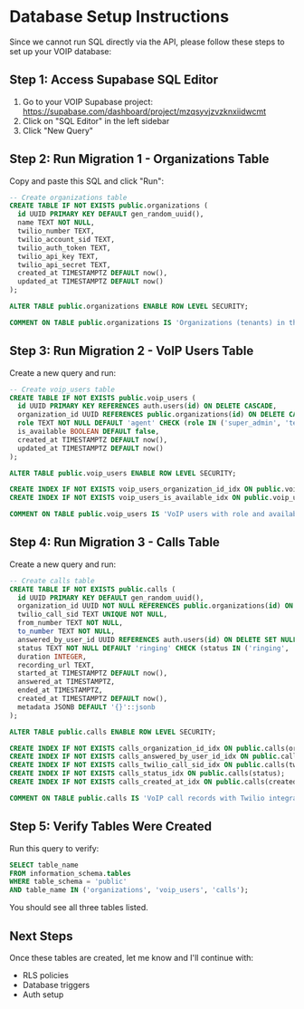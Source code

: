 # Database Setup Instructions

Since we cannot run SQL directly via the API, please follow these steps to set up your VOIP database:

## Step 1: Access Supabase SQL Editor

1. Go to your VOIP Supabase project: https://supabase.com/dashboard/project/mzqsyvjzvzknxiidwcmt
2. Click on "SQL Editor" in the left sidebar
3. Click "New Query"

## Step 2: Run Migration 1 - Organizations Table

Copy and paste this SQL and click "Run":

```sql
-- Create organizations table
CREATE TABLE IF NOT EXISTS public.organizations (
  id UUID PRIMARY KEY DEFAULT gen_random_uuid(),
  name TEXT NOT NULL,
  twilio_number TEXT,
  twilio_account_sid TEXT,
  twilio_auth_token TEXT,
  twilio_api_key TEXT,
  twilio_api_secret TEXT,
  created_at TIMESTAMPTZ DEFAULT now(),
  updated_at TIMESTAMPTZ DEFAULT now()
);

ALTER TABLE public.organizations ENABLE ROW LEVEL SECURITY;

COMMENT ON TABLE public.organizations IS 'Organizations (tenants) in the VoIP CRM system';
```

## Step 3: Run Migration 2 - VoIP Users Table

Create a new query and run:

```sql
-- Create voip_users table
CREATE TABLE IF NOT EXISTS public.voip_users (
  id UUID PRIMARY KEY REFERENCES auth.users(id) ON DELETE CASCADE,
  organization_id UUID REFERENCES public.organizations(id) ON DELETE CASCADE,
  role TEXT NOT NULL DEFAULT 'agent' CHECK (role IN ('super_admin', 'tenant_admin', 'agent')),
  is_available BOOLEAN DEFAULT false,
  created_at TIMESTAMPTZ DEFAULT now(),
  updated_at TIMESTAMPTZ DEFAULT now()
);

ALTER TABLE public.voip_users ENABLE ROW LEVEL SECURITY;

CREATE INDEX IF NOT EXISTS voip_users_organization_id_idx ON public.voip_users(organization_id);
CREATE INDEX IF NOT EXISTS voip_users_is_available_idx ON public.voip_users(is_available);

COMMENT ON TABLE public.voip_users IS 'VoIP users with role and availability status';
```

## Step 4: Run Migration 3 - Calls Table

Create a new query and run:

```sql
-- Create calls table
CREATE TABLE IF NOT EXISTS public.calls (
  id UUID PRIMARY KEY DEFAULT gen_random_uuid(),
  organization_id UUID NOT NULL REFERENCES public.organizations(id) ON DELETE CASCADE,
  twilio_call_sid TEXT UNIQUE NOT NULL,
  from_number TEXT NOT NULL,
  to_number TEXT NOT NULL,
  answered_by_user_id UUID REFERENCES auth.users(id) ON DELETE SET NULL,
  status TEXT NOT NULL DEFAULT 'ringing' CHECK (status IN ('ringing', 'in-progress', 'completed', 'busy', 'no-answer', 'canceled', 'failed')),
  duration INTEGER,
  recording_url TEXT,
  started_at TIMESTAMPTZ DEFAULT now(),
  answered_at TIMESTAMPTZ,
  ended_at TIMESTAMPTZ,
  created_at TIMESTAMPTZ DEFAULT now(),
  metadata JSONB DEFAULT '{}'::jsonb
);

ALTER TABLE public.calls ENABLE ROW LEVEL SECURITY;

CREATE INDEX IF NOT EXISTS calls_organization_id_idx ON public.calls(organization_id);
CREATE INDEX IF NOT EXISTS calls_answered_by_user_id_idx ON public.calls(answered_by_user_id);
CREATE INDEX IF NOT EXISTS calls_twilio_call_sid_idx ON public.calls(twilio_call_sid);
CREATE INDEX IF NOT EXISTS calls_status_idx ON public.calls(status);
CREATE INDEX IF NOT EXISTS calls_created_at_idx ON public.calls(created_at DESC);

COMMENT ON TABLE public.calls IS 'VoIP call records with Twilio integration';
```

## Step 5: Verify Tables Were Created

Run this query to verify:

```sql
SELECT table_name
FROM information_schema.tables
WHERE table_schema = 'public'
AND table_name IN ('organizations', 'voip_users', 'calls');
```

You should see all three tables listed.

## Next Steps

Once these tables are created, let me know and I'll continue with:
- RLS policies
- Database triggers
- Auth setup

